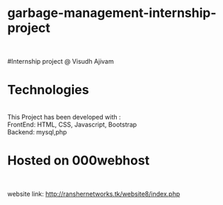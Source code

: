 # garbage-management-internship-project 
<br>

#Internship project @ Visudh Ajivam
<br>

# Technologies 
<br>
This Project has been developed with : 
<br>
FrontEnd: HTML, CSS, Javascript, Bootstrap 
<br>
Backend: mysql,php
<br>

# Hosted on 000webhost

<br>

website link: http://ranshernetworks.tk/website8/index.php

